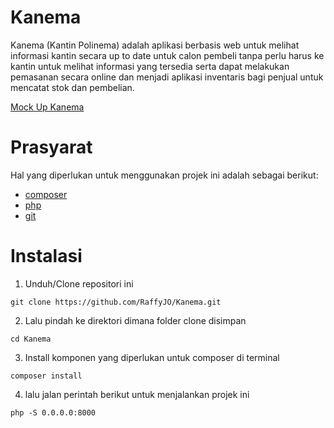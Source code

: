 # Kanema

Kanema (Kantin Polinema) adalah aplikasi berbasis web untuk melihat informasi kantin secara up to date untuk calon pembeli tanpa perlu harus ke kantin untuk melihat informasi yang tersedia serta dapat melakukan pemasanan secara online dan menjadi aplikasi inventaris bagi penjual untuk mencatat stok dan pembelian.

[Mock Up Kanema](https://www.figma.com/file/EDuZqFoCGpP4HKSflHEYjX/Untitled?type=design&node-id=0-1&mode=design&t=knwU5UnCPCtTJ2cZ-0) 

# Prasyarat
Hal yang diperlukan untuk menggunakan projek ini adalah sebagai berikut:
- [composer](https://getcomposer.org/)
- [php](https://www.php.net/downloads.php)
- [git](https://git-scm.com/downloads)

# Instalasi
1. Unduh/Clone repositori ini
```
git clone https://github.com/RaffyJO/Kanema.git
```
2. Lalu pindah ke direktori dimana folder clone disimpan
```
cd Kanema
```
3. Install komponen yang diperlukan untuk composer di terminal
```
composer install
```
4. lalu jalan perintah berikut untuk menjalankan projek ini
```
php -S 0.0.0.0:8000
```
